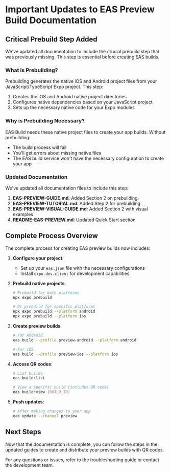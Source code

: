 # Important Updates to EAS Preview Build Documentation

## Critical Prebuild Step Added

We've updated all documentation to include the crucial prebuild step that was previously missing. This step is essential before creating EAS builds.

### What is Prebuilding?

Prebuilding generates the native iOS and Android project files from your JavaScript/TypeScript Expo project. This step:

1. Creates the iOS and Android native project directories
2. Configures native dependencies based on your JavaScript project
3. Sets up the necessary native code for your Expo modules

### Why is Prebuilding Necessary?

EAS Build needs these native project files to create your app builds. Without prebuilding:
- The build process will fail
- You'll get errors about missing native files
- The EAS build service won't have the necessary configuration to create your app

### Updated Documentation

We've updated all documentation files to include this step:

1. **EAS-PREVIEW-GUIDE.md**: Added Section 2 on prebuilding
2. **EAS-PREVIEW-TUTORIAL.md**: Added Step 2 for prebuilding
3. **EAS-PREVIEW-VISUAL-GUIDE.md**: Added Section 2 with visual examples
4. **README-EAS-PREVIEW.md**: Updated Quick Start section

## Complete Process Overview

The complete process for creating EAS preview builds now includes:

1. **Configure your project**:
   - Set up your `eas.json` file with the necessary configurations
   - Install `expo-dev-client` for development capabilities

2. **Prebuild native projects**:
   ```bash
   # Prebuild for both platforms
   npx expo prebuild
   
   # Or prebuild for specific platforms
   npx expo prebuild --platform android
   npx expo prebuild --platform ios
   ```

3. **Create preview builds**:
   ```bash
   # For Android
   eas build --profile preview-android --platform android

   # For iOS
   eas build --profile preview-ios --platform ios
   ```

4. **Access QR codes**:
   ```bash
   # List builds
   eas build:list

   # View a specific build (includes QR code)
   eas build:view [BUILD_ID]
   ```

5. **Push updates**:
   ```bash
   # After making changes to your app
   eas update --channel preview
   ```

## Next Steps

Now that the documentation is complete, you can follow the steps in the updated guides to create and distribute your preview builds with QR codes.

For any questions or issues, refer to the troubleshooting guide or contact the development team.
